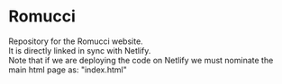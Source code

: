 # Romucci
Repository for the Romucci website.\
It is directly linked in sync with Netlify.\
Note that if we are deploying the code on Netlify we must nominate the main html page as: "index.html"
